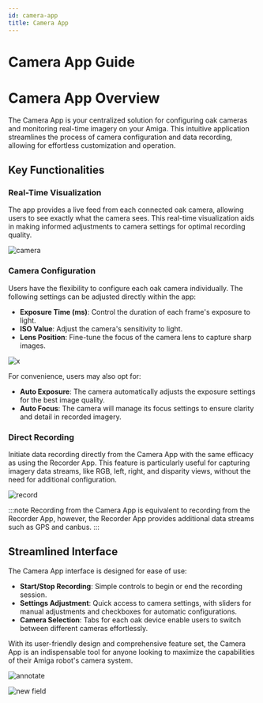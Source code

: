 ```yaml
---
id: camera-app
title: Camera App
---
```


# Camera App Guide

# Camera App Overview

The Camera App is your centralized solution for configuring oak cameras and monitoring real-time
imagery on your Amiga.
This intuitive application streamlines the process of camera configuration and data recording,
allowing for effortless customization and operation.

## Key Functionalities

### Real-Time Visualization

The app provides a live feed from each connected oak camera, allowing users to see exactly what the
camera sees.
This real-time visualization aids in making informed adjustments to camera settings for optimal
recording quality.

![camera](https://github.com/farm-ng/amiga-dev-kit/assets/133177230/6b08d93b-a0b5-419b-9d29-7ca6a098bf8e)

### Camera Configuration

Users have the flexibility to configure each oak camera individually.
The following settings can be adjusted directly within the app:

- **Exposure Time (ms)**: Control the duration of each frame's exposure to light.
- **ISO Value**: Adjust the camera's sensitivity to light.
- **Lens Position**: Fine-tune the focus of the camera lens to capture sharp images.

 ![x](https://github.com/farm-ng/amiga-dev-kit/assets/133177230/5fd8876f-a1ce-4c7a-9c8b-69ed4b0be99e)


For convenience, users may also opt for:

- **Auto Exposure**: The camera automatically adjusts the exposure settings for the best image quality.
- **Auto Focus**: The camera will manage its focus settings to ensure clarity and detail in recorded
imagery.

### Direct Recording

Initiate data recording directly from the Camera App with the same efficacy as using the Recorder App.
This feature is particularly useful for capturing imagery data streams, like RGB, left, right, and
disparity views, without the need for additional configuration.

![record](https://github.com/farm-ng/amiga-dev-kit/assets/133177230/ac9ef7c0-f2b7-4183-934f-43e038e03bbf)


:::note
Recording from the Camera App is equivalent to recording from the Recorder App, however, the Recorder
App provides additional data streams such as GPS and canbus.
:::

## Streamlined Interface

The Camera App interface is designed for ease of use:

- **Start/Stop Recording**: Simple controls to begin or end the recording session.
- **Settings Adjustment**: Quick access to camera settings, with sliders for manual adjustments and
checkboxes for automatic configurations.
- **Camera Selection**: Tabs for each oak device enable users to switch between different cameras effortlessly.

With its user-friendly design and comprehensive feature set, the Camera App is an indispensable tool
for anyone looking to maximize the capabilities of their Amiga robot's camera system.


![annotate](https://github.com/farm-ng/amiga-dev-kit/assets/133177230/9c5c4d76-2408-41ad-bc65-bfc6e26cd0a7)


![new field](https://github.com/farm-ng/amiga-dev-kit/assets/133177230/185ae7db-4a41-4885-bd3a-e3e0edd6b828)







